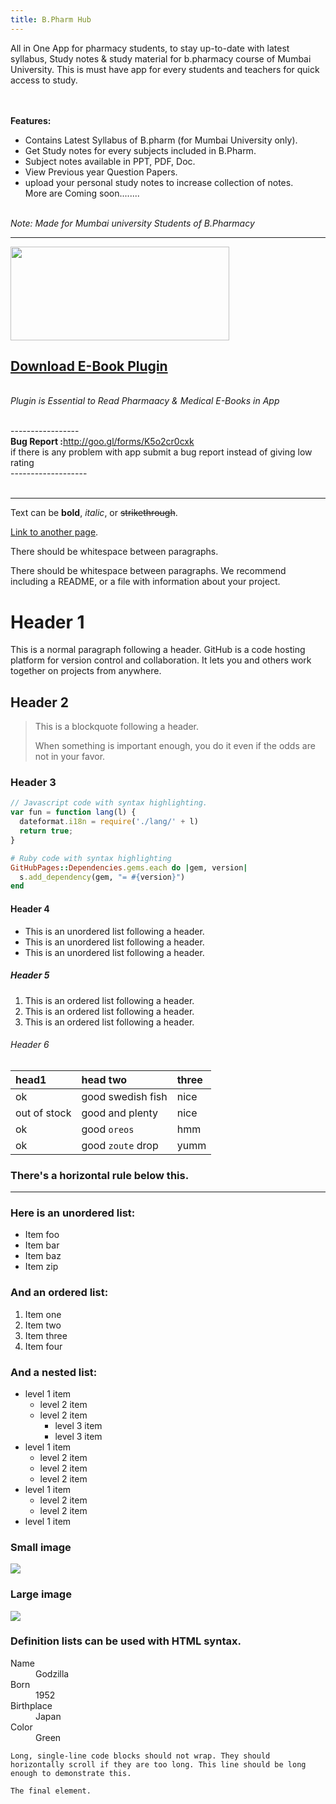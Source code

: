 ```yaml
---
title: B.Pharm Hub
---
```

<html><body>

All in One App for pharmacy students, to stay up-to-date with latest syllabus, Study notes & study material for b.pharmacy course of Mumbai University. This is must have app for every students and teachers for quick access to study.

<br><br>
<b>Features:</b>
<br>
*   Contains Latest Syllabus of B.pharm (for Mumbai University only).<br>
*   Get Study notes for every subjects included in B.Pharm.<br>
*   Subject notes available in PPT, PDF, Doc.<br>
*   View Previous year Question Papers.<br>
*   upload your personal study notes to increase collection of notes.<br>
   More are Coming soon........<br>
<br>
<i>Note: Made for Mumbai university Students of B.Pharmacy</i>
<br>
<hr>
<a href="https://ephrine.github.io/B-PharmGuide-mu/"><img src="https://ephrine.github.io/B-PharmGuide-mu/assets/google-play-badge.png" width="350" height="150"></a>
<br>
<p><h2><a href="www.google.com">Download E-Book Plugin</a></h2><br><i>Plugin is Essential to Read Pharmaacy & Medical E-Books in App </i><br></p>
<br>
-----------------<br>
<b>Bug Report :</b><a href="http://goo.gl/forms/K5o2cr0cxk">http://goo.gl/forms/K5o2cr0cxk</a><br>
if there is any problem with app submit a bug report instead of giving low rating <br>
------------------- <br>
<br>
<hr>
</body></html>



Text can be **bold**, _italic_, or ~~strikethrough~~.

[Link to another page](another-page).

There should be whitespace between paragraphs.

There should be whitespace between paragraphs. We recommend including a README, or a file with information about your project.

# [](#header-1)Header 1

This is a normal paragraph following a header. GitHub is a code hosting platform for version control and collaboration. It lets you and others work together on projects from anywhere.

## [](#header-2)Header 2

> This is a blockquote following a header.
>
> When something is important enough, you do it even if the odds are not in your favor.

### [](#header-3)Header 3

```js
// Javascript code with syntax highlighting.
var fun = function lang(l) {
  dateformat.i18n = require('./lang/' + l)
  return true;
}
```

```ruby
# Ruby code with syntax highlighting
GitHubPages::Dependencies.gems.each do |gem, version|
  s.add_dependency(gem, "= #{version}")
end
```

#### [](#header-4)Header 4

*   This is an unordered list following a header.
*   This is an unordered list following a header.
*   This is an unordered list following a header.

##### [](#header-5)Header 5

1.  This is an ordered list following a header.
2.  This is an ordered list following a header.
3.  This is an ordered list following a header.

###### [](#header-6)Header 6

| head1        | head two          | three |
|:-------------|:------------------|:------|
| ok           | good swedish fish | nice  |
| out of stock | good and plenty   | nice  |
| ok           | good `oreos`      | hmm   |
| ok           | good `zoute` drop | yumm  |

### There's a horizontal rule below this.

* * *

### Here is an unordered list:

*   Item foo
*   Item bar
*   Item baz
*   Item zip

### And an ordered list:

1.  Item one
1.  Item two
1.  Item three
1.  Item four

### And a nested list:

- level 1 item
  - level 2 item
  - level 2 item
    - level 3 item
    - level 3 item
- level 1 item
  - level 2 item
  - level 2 item
  - level 2 item
- level 1 item
  - level 2 item
  - level 2 item
- level 1 item

### Small image

![](https://assets-cdn.github.com/images/icons/emoji/octocat.png)

### Large image

![](https://guides.github.com/activities/hello-world/branching.png)


### Definition lists can be used with HTML syntax.

<dl>
<dt>Name</dt>
<dd>Godzilla</dd>
<dt>Born</dt>
<dd>1952</dd>
<dt>Birthplace</dt>
<dd>Japan</dd>
<dt>Color</dt>
<dd>Green</dd>
</dl>

```
Long, single-line code blocks should not wrap. They should horizontally scroll if they are too long. This line should be long enough to demonstrate this.
```

```
The final element.
```
